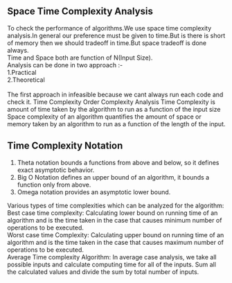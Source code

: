 
## Space Time Complexity Analysis

To check the performance of algorithms.We use space time complexity analysis.In general our preference must be given to time.But is there is short of memory then we should tradeoff in time.But space tradeoff is done always.
<br>
Time and Space both are function of N(Input Size).
<br>
Analysis can be done in two approach :- <br>
1.Practical<br>
2.Theoretical<br>
<br>
The first approach in infeasible because we cant always run each code and check it.
Time Complexity
Order Complexity Analysis
Time Complexity is amount of time taken by the algorithm to run as
a function of the input size
Space complexity of an algorithm quantifies the amount of space or
memory taken by an algorithm to run as a function of the length of
the input.
## Time Complexity Notation
1. Theta notation bounds a functions from above and below, so it
defines exact asymptotic behavior.<br>
2. Big O Notation defines an upper bound of an algorithm, it bounds
a function only from above.<br>
3. Omega notation provides an asymptotic lower bound.<br>

Various types of time complexities which can be analyzed for the
algorithm:<br>
Best case time complexity: Calculating lower bound on running
time of an algorithm and is the time taken in the case that causes
minimum number of operations to be executed.<br>
Worst case time Complexity: Calculating upper bound on
running time of an algorithm and is the time taken in the case that
causes maximum number of operations to be executed.<br>
Average Time complexity Algorithm: In average case analysis,
we take all possible inputs and calculate computing time for all of
the inputs. Sum all the calculated values and divide the sum by
total number of inputs.<br>

